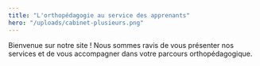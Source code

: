 ```yaml
---
title: "L'orthopédagogie au service des apprenants"
hero: "/uploads/cabinet-plusieurs.png"
---
```


Bienvenue sur notre site ! Nous sommes ravis de vous présenter nos services et de vous accompagner dans votre parcours orthopédagogique.
